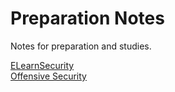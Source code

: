 # Preparation Notes

Notes for preparation and studies.


<a href="ELearnSecurity/PTSv4">ELearnSecurity</a><br>
<a href="Offensive Security/">Offensive Security</a>
